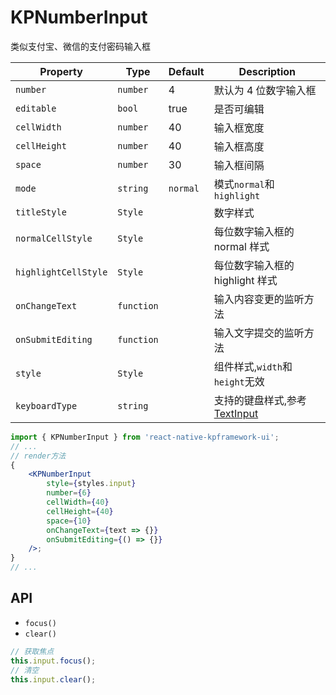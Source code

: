 # KPNumberInput

类似支付宝、微信的支付密码输入框
  
  
| Property             | Type       | Default | Description                     |
| -------------------- | ---------- | ------- | ------------- |
| `number`             | `number`   | 4       | 默认为 4 位数字输入框|
| `editable`           | `bool`     | true    | 是否可编辑|
| `cellWidth`           | `number`     | 40    | 输入框宽度|
| `cellHeight`           | `number`     | 40    | 输入框高度|
| `space`           | `number`     | 30    | 输入框间隔|
| `mode`           | `string`     | `normal`    | 模式`normal`和`highlight`|
| `titleStyle`         | `Style`    |         | 数字样式|
| `normalCellStyle`    | `Style`    |         | 每位数字输入框的 normal 样式|
| `highlightCellStyle` | `Style`    |         | 每位数字输入框的 highlight 样式 |
| `onChangeText`       | `function` |         | 输入内容变更的监听方法|
| `onSubmitEditing`    | `function` |         | 输入文字提交的监听方法|
| `style`              | `Style`    |         | 组件样式,`width`和`height`无效|
| `keyboardType`              | `string`    |         | 支持的键盘样式,参考[TextInput](https://reactnative.cn/docs/0.56/textinput/#keyboardtype) |

  

```jsx
import { KPNumberInput } from 'react-native-kpframework-ui';
// ...
// render方法
{
    <KPNumberInput
        style={styles.input}
        number={6}
        cellWidth={40}
        cellHeight={40}
        space={10}
        onChangeText={text => {}}
        onSubmitEditing={() => {}}
    />;
}
// ...
```

## API

-   `focus()`
-   `clear()`

```jsx
// 获取焦点
this.input.focus();
// 清空
this.input.clear();
```